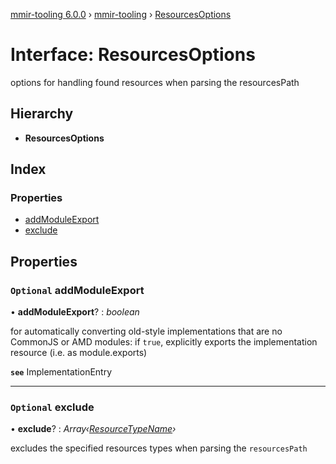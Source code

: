 [mmir-tooling 6.0.0](../README.md) › [mmir-tooling](../modules/mmir_tooling.md) › [ResourcesOptions](mmir_tooling.resourcesoptions.md)

# Interface: ResourcesOptions

options for handling found resources when parsing the resourcesPath

## Hierarchy

* **ResourcesOptions**

## Index

### Properties

* [addModuleExport](mmir_tooling.resourcesoptions.md#optional-addmoduleexport)
* [exclude](mmir_tooling.resourcesoptions.md#optional-exclude)

## Properties

### `Optional` addModuleExport

• **addModuleExport**? : *boolean*

for automatically converting old-style implementations that are no CommonJS or AMD modules:
if `true`, explicitly exports the implementation resource (i.e. as module.exports)

**`see`** ImplementationEntry

___

### `Optional` exclude

• **exclude**? : *Array‹[ResourceTypeName](../modules/mmir_tooling.md#resourcetypename)›*

excludes the specified resources types when parsing the `resourcesPath`
